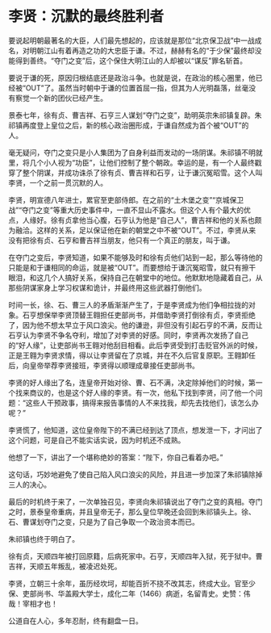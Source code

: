 # 李贤：沉默的最终胜利者

要说起明朝最著名的大臣，人们最先想起的，应该就是那位“北京保卫战”中一战成名，对明朝江山有着再造之功的大忠臣于谦。不过，赫赫有名的“于少保”最终却没能得到善终。“夺门之变”后，这个保住大明江山的人却被以“谋反”罪名斩首。 

要说于谦的死，原因归根结底还是政治斗争。也就是说，在政治的核心圈里，他已经被“OUT”了。虽然当时朝中于谦的位置首屈一指，但其为人光明磊落，丝毫没有察觉一个新的团伙已经产生。 

景泰七年，徐有贞、曹吉祥、石亨三人谋划“夺门之变”，助明英宗朱祁镇复辟。朱祁镇再度登上皇位之后，新的核心政治圈形成，于谦自然成为首个被“OUT”的人。 

毫无疑问，夺门之变只是小人集团为了自身利益而发动的一场阴谋。朱祁镇不明就里，将几个小人视为“功臣”，让他们控制了整个朝政。幸运的是，有一个人最终戳穿了整个阴谋，并成功诛杀了徐有贞、曹吉祥和石亨，让于谦沉冤昭雪。这个人叫李贤，一个之前一贯沉默的人。 

李贤，明宣德八年进士，累官至吏部侍郎。在之前的“土木堡之变”“京城保卫战”“夺门之变”等重大历史事件中，一直不显山不露水。但这个人有个最大的优点，人缘好。徐有贞拿他当心腹，石亨认为他是“自己人”，曹吉祥和他的关系也颇为融洽。这样的关系，足以保证他在新的朝堂之中不被“OUT”。不过，李贤从来没有把徐有贞、石亨和曹吉祥当朋友，他只有一个真正的朋友，叫于谦。 

在夺门之变后，李贤知道，如果不能够及时和徐有贞他们站到一起，那么等待他的只能是和于谦相同的命运，就是被“OUT”。而要想给于谦沉冤昭雪，就只有擦干眼泪，和这几个人搞好关系，保持自己在朝堂中的地位。他默默地隐藏着自己，从那些阴谋家身上学习权谋和诡计，并最终用这些武器打倒他们。 

时间一长，徐、石、曹三人的矛盾渐渐产生了，于是李贤成为他们争相拉拢的对象。石亨想保举李贤顶替王翱担任吏部尚书，并借助李贤打倒徐有贞，李贤拒绝了，因为他不想太早立于风口浪尖。他的谦逊，非但没有引起石亨的不满，反而让石亨认为李贤不争名夺利，增加了对李贤的好感。同时，李贤再次发扬了自己的“好人缘”，让吏部尚书王翱对他刮目相看。此后李贤受到打击贬官外派的时候，正是王翱为李贤求情，得以让李贤留在了京城，并在不久后官复原职。王翱卸任后，向皇帝举荐李贤接班，李贤得以顺理成章接任吏部尚书。 

李贤的好人缘出了名，连皇帝开始对徐、曹、石不满，决定除掉他们的时候，第一个找来商议的，也是这个好人缘的李贤。有一次，他私下找到李贤，问了他一个问题：“这些人干预政事，搞得来报告事情的人不来找我，却先去找他们，该怎么办呢？” 

李贤慌了，他知道，这位皇帝陛下的不满已经到达了顶点，想发泄一下，才问出了这个问题，可是自己不能实话实说，因为时机还不成熟。 

他想了一下，讲出了一个堪称绝妙的答案：“陛下，你自己看着办吧。” 

这句话，巧妙地避免了使自己陷入风口浪尖的风险，并且进一步加深了朱祁镇除掉三人的决心。 

最后的时机终于来了，一次单独召见，李贤向朱祁镇说出了夺门之变的真相。夺门之时，景泰皇帝重病，并且皇帝无子，那么皇位早晚还会回到朱祁镇头上。徐、石、曹谋划夺门之变，只是为了自己争取一个政治资本而已。 

朱祁镇也终于明白了。 

徐有贞，天顺四年被打回原籍，后病死家中。石亨，天顺四年入狱，死于狱中。曹吉祥，天顺五年叛乱，被凌迟处死。 

李贤，立朝三十余年，虽历经坎坷，却能百折不挠不改其志，终成大业。官至少保、吏部尚书、华盖殿大学士，成化二年（1466）病逝，名留青史。史赞：伟哉！宰相才也！ 

公道自在人心，多年忍耐，终有翻盘一日。
